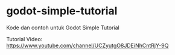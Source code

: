# godot-simple-tutorial
Kode dan contoh untuk Godot Simple Tutorial

Tutorial Video:
https://www.youtube.com/channel/UCZyutgO8JDEiNhCntRjY-9Q
